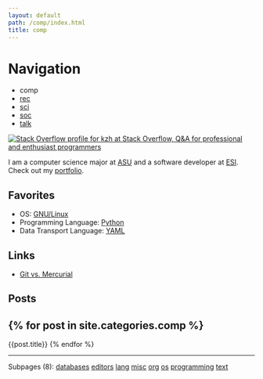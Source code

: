```yaml
---
layout: default
path: /comp/index.html
title: comp
---
```


# Navigation

- comp
- [rec](../rec)
- [sci](../sci)
- [soc](../soc/)
- [talk](../talk/)

<a rel='me' href='http://stackoverflow.com/users/143739'>
<img src='http://stackoverflow.com/users/flair/143739.png' alt='Stack Overflow profile for kzh at Stack Overflow, Q&amp;A for professional and enthusiast programmers'/>
</a>

I am a computer science major at <a rel='nofollow' href='http://www.aug.edu/'>ASU</a> and a software developer at <a rel='nofollow' href='http://www.esi911.com/'>ESI</a>. Check out my <a href='../root/Portfolio/index.html'>portfolio</a>.

## Favorites

- OS: <a href='../comp/os/linux/index.html'>GNU/Linux</a>
- Programming Language: <a rel='nofollow' href='../comp/lang/python/index.html'>Python</a>
- Data Transport Language: <a rel='nofollow' href='http://www.yaml.org/'>YAML</a>

## Links
- [Git vs. Mercurial](http://gitvsmercurial.com/)

## Posts

{% for post in site.categories.comp %}
---

{{post.title}}
{% endfor %}

---

Subpages (8): <a href="databases/">databases</a> <a href="editors/">editors</a> <a href="lang/">lang</a> <a href="misc/">misc</a> <a href="org/">org</a> <a href="os/">os</a> <a href="programming/">programming</a> <a href="text/">text</a>